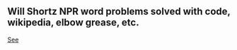Will Shortz NPR word problems solved with code, wikipedia, elbow grease, etc.
------------------------------------------------------------------------

[See](http://www.npr.org/series/4473090/sunday-puzzle)
